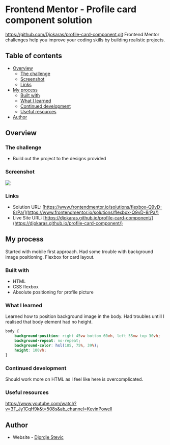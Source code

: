 # Frontend Mentor - Profile card component solution

https://github.com/Djokaras/profile-card-component.git Frontend Mentor challenges help you improve your coding skills by building realistic projects.

## Table of contents

- [Overview](#overview)
  - [The challenge](#the-challenge)
  - [Screenshot](#screenshot)
  - [Links](#links)
- [My process](#my-process)
  - [Built with](#built-with)
  - [What I learned](#what-i-learned)
  - [Continued development](#continued-development)
  - [Useful resources](#useful-resources)
- [Author](#author)

## Overview

### The challenge

- Build out the project to the designs provided

### Screenshot

![](./screenshot.jpg)

### Links

- Solution URL: [https://www.frontendmentor.io/solutions/flexbox-Q9vD-8rPa/](https://www.frontendmentor.io/solutions/flexbox-Q9vD-8rPa/)
- Live Site URL: [https://djokaras.github.io/profile-card-component/](https://djokaras.github.io/profile-card-component/)

## My process

Started with mobile first approach. Had some trouble with background image positioning. Flexbox for card layout.

### Built with

- HTML
- CSS flexbox
- Absolute positioning for profile picture

### What I learned

Learned how to position background image in the body. Had troubles untill I realised that body element had no height.

```css
body {
	background-position: right 45vw bottom 60vh, left 55vw top 30vh;
	background-repeat: no-repeat;
	background-color: hsl(185, 75%, 39%);
	height: 100vh;
}
```

### Continued development

Should work more on HTML as I feel like here is overcomplicated.

### Useful resources

https://www.youtube.com/watch?v=3T_Jy1CqH9k&t=508s&ab_channel=KevinPowell

## Author

- Website - [Djordje Stevic](https://www.your-site.com)
